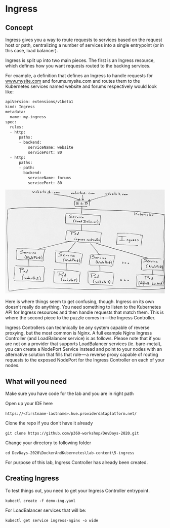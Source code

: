 # Ingress 



## Concept

Ingress gives you a way to route requests to services based on the request host or path, centralizing a number of services into a single entrypoint (or in this case, load balancer).



Ingress is split up into two main pieces. The first is an Ingress resource, which defines how you want requests routed to the backing services.

For example, a definition that defines an Ingress to handle requests for www.mysite.com and forums.mysite.com and routes them to the Kubernetes services named website and forums respectively would look like:

```
apiVersion: extensions/v1beta1
kind: Ingress
metadata:
  name: my-ingress
spec:
  rules:
  - http:
      paths:
      - backend:
          serviceName: website
          servicePort: 80
  - http:
      paths:
      - path:
        backend:
          serviceName: forums
          servicePort: 80
```
![image](lab-content/ingressoverview.jpeg)


Here is where things seem to get confusing, though. Ingress on its own doesn't really do anything. You need something to listen to the Kubernetes API for Ingress resources and then handle requests that match them. This is where the second piece to the puzzle comes in — the Ingress Controller.

Ingress Controllers can technically be any system capable of reverse proxying, but the most common is Nginx. A full example Nginx Ingress Controller (and LoadBalancer service) is as follows. Please note that if you are not on a provider that supports LoadBalancer services (ie. bare-metal), you can create a NodePort Service instead and point to your nodes with an alternative solution that fills that role — a reverse proxy capable of routing requests to the exposed NodePort for the Ingress Controller on each of your nodes.




## What will you need

Make sure you have code for the lab and you are in right path

Open up your IDE here

`https://<firstname-lastname>.hue.providerdataplatform.net/`

Clone the repo if you don't have it already

`git clone https://github.com/p360-workshop/DevDays-2020.git`

Change your directory to following folder

`cd DevDays-2020\DockerAndKubernetes\lab-content\5-ingress`



For purpose of this lab,  Ingress Controller has already been created. 


## Creating Ingress

To test things out, you need to get your Ingress Controller entrypoint.


`kubectl create -f demo-ing.yaml`


For LoadBalancer services that will be:

`kubectl get service ingress-nginx -o wide`
